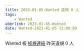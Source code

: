 ```yaml
---
title: 2023-01-05-Wanted 違規 0 人
tags:
    - Wanted
abbrlink: 2023-01-05-Wanted
date: Wanted-2023-01-05 12:00:00
---
```

Wanted 板 [板規連結](https://www.ptt.cc/bbs/Wanted/M.1608829773.A.D3B.html)
昨天違規 0 人
